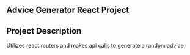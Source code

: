 ## Advice Generator React Project

## Project Description
Utilizes react routers and makes api calls to generate a random advice




